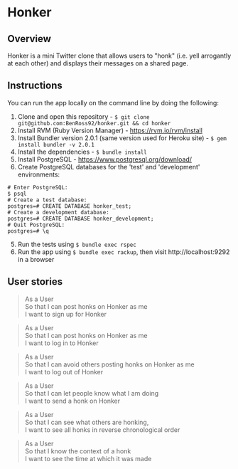 # Honker

## Overview

Honker is a mini Twitter clone that allows users to "honk" (i.e. yell arrogantly at each other) and displays their messages on a shared page.

## Instructions

You can run the app locally on the command line by doing the following:

1. Clone and open this repository - `$ git clone git@github.com:BenRoss92/honker.git && cd honker`
2. Install RVM (Ruby Version Manager) - https://rvm.io/rvm/install
3. Install Bundler version 2.0.1 (same version used for Heroku site) - `$ gem install bundler -v 2.0.1`
4. Install the dependencies - `$ bundle install`
5. Install PostgreSQL - https://www.postgresql.org/download/
6. Create PostgreSQL databases for the 'test' and 'development' environments:
```
# Enter PostgreSQL:
$ psql
# Create a test database:
postgres=# CREATE DATABASE honker_test;
# Create a development database:
postgres=# CREATE DATABASE honker_development;
# Quit PostgreSQL:
postgres=# \q
```
5. Run the tests using `$ bundle exec rspec`
6. Run the app using `$ bundle exec rackup`, then visit http://localhost:9292 in a browser

## User stories

>As a User  
So that I can post honks on Honker as me  
I want to sign up for Honker

>As a User  
So that I can post honks on Honker as me  
I want to log in to Honker

>As a User  
So that I can avoid others posting honks on Honker as me  
I want to log out of Honker

>As a User  
So that I can let people know what I am doing  
I want to send a honk on Honker

>As a User  
So that I can see what others are honking,  
I want to see all honks in reverse chronological order

>As a User  
So that I know the context of a honk  
I want to see the time at which it was made

